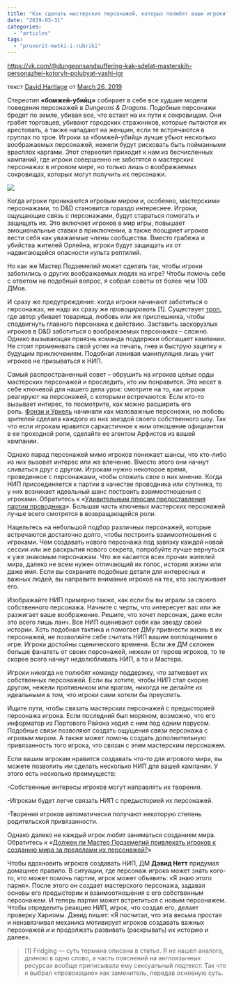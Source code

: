 ```yaml
---
title: "Как сделать мастерских персонажей, которых полюбят ваши игроки"
date: "2019-03-31"
categories: 
  - "articles"
tags: 
  - "proverit-metki-i-rubriki"
---
```


https://vk.com/@dungeonsandsuffering-kak-sdelat-masterskih-personazhei-kotoryh-polubyat-vashi-igr

текст [David Hartlage](https://vk.com/away.php?to=https%3A%2F%2Fdmdavid.com%2Ftag%2Fauthor%2Fadmin%2F&cc_key=) от [March 26, 2019](https://vk.com/away.php?to=https%3A%2F%2Fdmdavid.com%2Ftag%2Fhow-to-make-players-care-for-non-player-characters%2F&cc_key=)

Стереотип **«бомжей-убийц»** собирает в себе все худшие модели поведения персонажей в _Dungeons & Dragons_. Подобные персонажи бродят по земле, убивая все, что встает на их пути к сокровищам. Они грабят торговцев, убивают городских стражников, которые пытаются их арестовать, а также нападают на женщин, если те встречаются в группах по трое. Игроки за «бомжей-убийц» лучше убьют несколько воображаемых персонажей, нежели будут рисковать быть пойманными врасплох каргами. Этот стереотип приходит к нам из бесчисленных кампаний, где игроки совершенно не заботятся о мастерских персонажах в игровом мире, но только лишь о воображаемых сокровищах, которых могут получить их персонажи.

![](https://sun1-20.userapi.com/c855128/v855128374/131c3/akR_tlUOyRA.jpg)

Когда игроки проникаются игровым миром и, особенно, мастерскими персонажами, то D&D становится гораздо интереснее. Игроки, ощущающие связь с персонажами, будут стараться помогать и защищать их. Это включает игроков в мир игры, повышает эмоциональные ставки в приключении, а также поощряет игроков вести себя как уважаемые члены сообщества. Вместо грабежа и убийства жителей Орлейна, игроки будут защищать их от надвигающейся опасности культа рептилий.

Но как же Мастер Подземелий может сделать так, чтобы игроки заботились о других воображаемых людях на игре? Чтобы помочь себе с ответом на подобный вопрос, я собрал советы от более чем 100 ДМов.

И сразу же предупреждение: когда игроки начинают заботиться о персонажах, не надо их сразу же _провоцировать_ \[1\]. Существует [троп](https://vk.com/away.php?to=https%3A%2F%2Ftvtropes.org%2Fpmwiki%2Fpmwiki.php%2FMain%2FStuffedIntoTheFridge&cc_key=), где автор убивает товарища, любовь или же приспешника, чтобы сподвигнуть главного персонажа к действию. Заставить заскорузлых игроков в D&D заботиться о воображаемых персонажах – сложно. Однако вызывающая приязнь команда поддержки обогащает кампании. Не стоит променивать свой успех на печаль, гнев и быструю зацепку к будущим приключениям. Подобная ленивая манипуляция лишь учит игроков не призываться к НИП.

Самый распространенный совет – обрушить на игроков целые орды мастерских персонажей и проследить, кто им понравится. Это несет в себе ключевой для нашего дела урок: смотрите на то, как игроки реагируют на персонажей, с которыми встречаются. Если кто-то вызывает интерес, то посмотрите, как можно расширить его роль. [Фонзи и Уркель](https://vk.com/away.php?to=http%3A%2F%2Fmentalfloss.com%2Farticle%2F21918%2F5-minor-tv-characters-who-hijacked-show&cc_key=) начинали как маловажные персонажи, но любовь зрителей сделала каждого из них звездой своего собственного шоу. Так что если игрокам нравится саркастичное к ним отношение официантки в ее проходной роли, сделайте ее агентом Арфистов из вашей кампании.

Однако парад персонажей мимо игроков понижает шансы, что кто-либо из них вызовет интерес или же влечение. Вместо этого они начнут сливаться друг с другом. Игрокам нужно некоторое время, проведенное с персонажами, чтобы сложить свое о них мнение. Когда НИП присоединяется к партии в качестве проводника или спутника, то у них возникает идеальный шанс построить взаимоотношения с игроками. Обратитесь к «[Удивительным плюсам предоставления партии проводника](https://vk.com/away.php?to=http%3A%2F%2Fdmdavid.com%2Ftag%2Fthe-surprising-benefits-of-giving-an-adventuring-party-a-guide%2F&cc_key=)». Большая часть ключевых мастерских персонажей лучше всего смотрятся в возвращающейся роли.

Нацельтесь на небольшой подбор различных персонажей, которые встречаются достаточно долго, чтобы построить взаимоотношения с игроками. Чем создавать нового персонажа под завязку каждой новой сессии или же раскрытия нового секрета, попробуйте лучше вернуться к уже знакомым персонажам. Что же касается всех прочих жителей мира, далеко не всем нужен отличающий их голос, история жизни или даже имя. Если вы сохраните подобные детали для интересных и важных людей, вы направите внимание игроков на тех, кто заслуживает его.

Изображайте НИП примерно также, как если бы вы играли за своего собственного персонажа. Начните с черты, что интересует вас или же разжигает ваше воображение. Решите, что хочет персонаж, даже если это всего лишь ланч. Все НИП оценивают себя как звезду своей истории. Хоть подобная тактика и помогает ДМу привнести жизнь в их персонажей, не позволяйте себе считать НИП вашим воплощением в игре. Игроки достойны сценического времени. Если же ДМ склонен больше фанатеть от своих персонажей, нежели от героев игроков, то те скорее всего начнут недолюбливать НИП, а то и Мастера.

Игроки никогда не полюбят команду поддержку, что затмевает их собственных персонажей. Если вы хотите, чтобы НИП стал скорее другом, нежели противником или врагом, никогда не делайте их идеальными в том, что игроки сами хотели бы преуспеть.

Ищите пути, чтобы связать мастерских персонажей с предысторией персонажа игрока. Если последний был моряком, возможно, что его информатор из Портового Района ходил с ним под одним парусом. Подобные связи позволяют создать ощущения связи персонажа с игровым миром. А также может помочь создать дополнительную привязанность того игрока, что связан с этим мастерским персонажем.

Если вашим игрокам нравится создавать что-то для игрового мира, вы можете позволить им сделать несколько НИП для вашей кампании. У этого есть несколько преимуществ:

\-Собственные интересы игроков могут направлять их творения.

\-Игрокам будет легче связать НИП с предысторией их персонажей.

\-Творения игроков автоматически получают некоторую степень родительской привязанности.

Однако далеко не каждый игрок любит заниматься созданием мира. Обратитесь к «[Должен ли Мастер Подземелий привлекать игроков к созданию мира за пределами их персонажей?](https://vk.com/away.php?to=http%3A%2F%2Fdmdavid.com%2Ftag%2Fshould-a-dungeon-master-invite-players-to-help-create-the-dd-world-beyond-their-characters%2F&cc_key=)»

Чтобы вдохновить игроков создавать НИП, ДМ **Дэвид Нетт** придумал домашнее правило. В ситуации, где персонаж игрока может знать кого-то, кто может помочь партии, игрок может объявить: «Я знаю этого парня». После этого он создает мастерского персонажа, задавая основы его предыстории и взаимоотношения с его собственным персонажем. И теперь партия может встретиться с новым персонажем. Чтобы определить реакцию НИП, игрок, что создал его, делает проверку Харизмы. Дэвид пишет: «Я посчитал, что эта весьма простая и ненавязчивая механика мотивирует игроков создавать важных персонажей _и_ и продолжать развивать (раскрывать) их историю и далее».

> \[1\] Fridging — суть термина описана в статье. Я не нашел аналога, длиною в одно слово, а часть пояснений на англоязычных ресурсах вообще приписывала ему сексуальный подтекст. Так что я выбрал «провокацию» как заменитель, передав основную суть.
